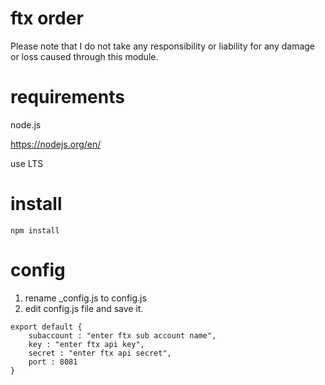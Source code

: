 # ftx order

Please note that I do not take any responsibility or liability for any damage or loss caused through this module.

# requirements
node.js 

https://nodejs.org/en/

use LTS

# install

```
npm install
```

# config
1. rename _config.js to config.js
2. edit config.js file and save it.
```
export default {
	subaccount : "enter ftx sub account name",
	key : "enter ftx api key",
	secret : "enter ftx api secret",
	port : 8081
}
```

